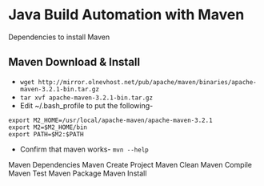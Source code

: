 # Java Build Automation with Maven

Dependencies to install Maven
## Maven Download & Install
* ```wget http://mirror.olnevhost.net/pub/apache/maven/binaries/apache-maven-3.2.1-bin.tar.gz```
* ```tar xvf apache-maven-3.2.1-bin.tar.gz```
* Edit ~/.bash_profile to put the following-
```
export M2_HOME=/usr/local/apache-maven/apache-maven-3.2.1
export M2=$M2_HOME/bin
export PATH=$M2:$PATH
```
* Confirm that maven works- ```mvn --help```

Maven Dependencies
Maven Create Project
Maven Clean
Maven Compile
Maven Test
Maven Package
Maven Install
